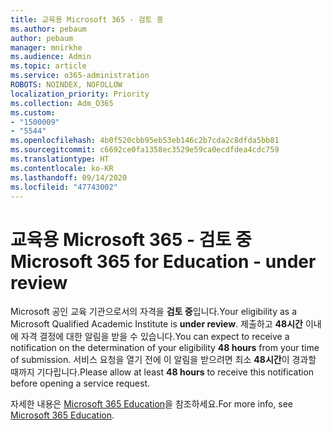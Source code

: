 ```yaml
---
title: 교육용 Microsoft 365 - 검토 중
ms.author: pebaum
author: pebaum
manager: mnirkhe
ms.audience: Admin
ms.topic: article
ms.service: o365-administration
ROBOTS: NOINDEX, NOFOLLOW
localization_priority: Priority
ms.collection: Adm_O365
ms.custom:
- "1500009"
- "5544"
ms.openlocfilehash: 4b0f520cbb95eb53eb146c2b7cda2c8dfda5bb81
ms.sourcegitcommit: c6692ce0fa1358ec3529e59ca0ecdfdea4cdc759
ms.translationtype: HT
ms.contentlocale: ko-KR
ms.lasthandoff: 09/14/2020
ms.locfileid: "47743002"
---
```

# <a name="microsoft-365-for-education---under-review"></a><span data-ttu-id="f17c8-102">교육용 Microsoft 365 - 검토 중</span><span class="sxs-lookup"><span data-stu-id="f17c8-102">Microsoft 365 for Education - under review</span></span>

<span data-ttu-id="f17c8-103">Microsoft 공인 교육 기관으로서의 자격을 **검토 중**입니다.</span><span class="sxs-lookup"><span data-stu-id="f17c8-103">Your eligibility as a Microsoft Qualified Academic Institute is **under review**.</span></span> <span data-ttu-id="f17c8-104">제출하고 **48시간** 이내에 자격 결정에 대한 알림을 받을 수 있습니다.</span><span class="sxs-lookup"><span data-stu-id="f17c8-104">You can expect to receive a notification on the determination of your eligibility **48 hours** from your time of submission.</span></span> <span data-ttu-id="f17c8-105">서비스 요청을 열기 전에 이 알림을 받으려면 최소 **48시간**이 경과할 때까지 기다립니다.</span><span class="sxs-lookup"><span data-stu-id="f17c8-105">Please allow at least **48 hours** to receive this notification before opening a service request.</span></span>

<span data-ttu-id="f17c8-106">자세한 내용은 [Microsoft 365 Education](https://www.microsoft.com/education/buy-license/microsoft365)을 참조하세요.</span><span class="sxs-lookup"><span data-stu-id="f17c8-106">For more info, see [Microsoft 365 Education](https://www.microsoft.com/education/buy-license/microsoft365).</span></span>
